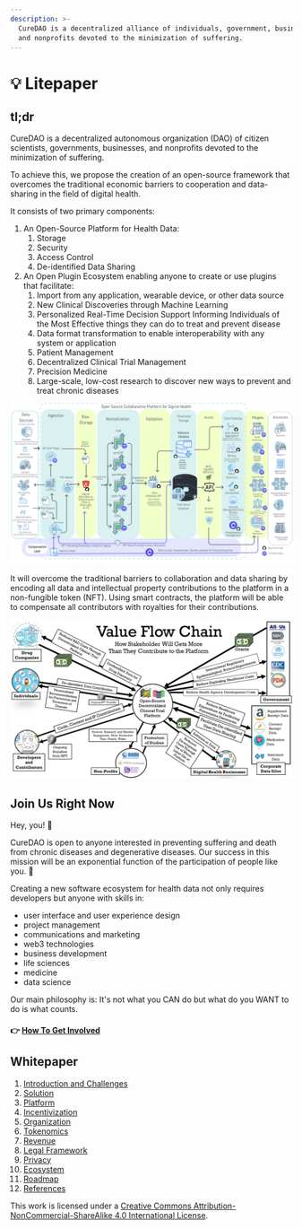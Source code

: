 ```yaml
---
description: >-
  CureDAO is a decentralized alliance of individuals, government, businesses,
  and nonprofits devoted to the minimization of suffering.
---
```


# 💡 Litepaper

## tl;dr

CureDAO is a decentralized autonomous organization (DAO) of citizen scientists, governments, businesses, and
nonprofits devoted to the minimization of suffering.

To achieve this, we propose the creation of an open-source framework that overcomes the traditional economic barriers to cooperation and data-sharing in the field of digital health.

It consists of two primary components:

1. An Open-Source Platform for Health Data:
   1. Storage
   2. Security
   3. Access Control
   4. De-identified Data Sharing
2. An Open Plugin Ecosystem enabling anyone to create or use plugins that facilitate:
   1. Import from any application, wearable device, or other data source
   2. New Clinical Discoveries through Machine Learning
   3. Personalized Real-Time Decision Support Informing Individuals of the Most Effective things they can do to treat and prevent disease
   4. Data format transformation to enable interoperability with any system or application
   5. Patient Management
   6. Decentralized Clinical Trial Management
   7. Precision Medicine
   8. Large-scale, low-cost research to discover new ways to prevent and treat chronic diseases

![platform](assets/diagrams/layered-platform-architecture-diagram.png)

It will overcome the traditional barriers to collaboration and data sharing by encoding all data and intellectual property contributions to the platform in a non-fungible token (NFT). Using smart contracts, the platform will be able to compensate all contributors with royalties for their contributions.

![value chain](assets/incentivization/value-flow-chain.png)

## Join Us Right Now

Hey, you! 👀

CureDAO is open to anyone interested in preventing suffering and death from chronic diseases and degenerative diseases. Our success in this mission will be an exponential function of the participation of people like you. 🚀

Creating a new software ecosystem for health data not only requires developers but anyone with skills in:

* user interface and user experience design
* project management
* communications and marketing
* web3 technologies
* business development
* life sciences
* medicine
* data science

Our main philosophy is: It's not what you CAN do but what do you WANT to do is what counts.

#### 👉 [How To Get Involved](how-to/)

## Whitepaper

1. [Introduction and Challenges](constitution/1-introduction-and-challenges.md)
2. [Solution](constitution/2-solution.md)
3. [Platform](constitution/3-platform.md)
4. [Incentivization](constitution/4-incentivization.md)
5. [Organization](constitution/5-organization.md)
6. [Tokenomics](constitution/6-tokenomics.md)
7. [Revenue](constitution/7-revenue.md)
8. [Legal Framework](constitution/8-legal-framework.md)
9. [Privacy](constitution/9-privacy.md)
10. [Ecosystem](constitution/10-ecosystem.md)
11. [Roadmap](constitution/11-roadmap.md)
12. [References](constitution/12-references.md)

This work is licensed under a [Creative Commons Attribution-NonCommercial-ShareAlike 4.0 International License](http://creativecommons.org/licenses/by-nc-sa/4.0/).
